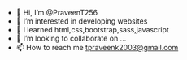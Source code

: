 - 👋 Hi, I’m @PraveenT256
- 👀 I’m interested in developing websites
- 🌱 I learned html,css,bootstrap,sass,javascript
- 💞️ I’m looking to collaborate on ...
- 📫 How to reach me tpraveenk2003@gmail.com 

<!---
PraveenT256/PraveenT256 is a ✨ special ✨ repository because its `README.md` (this file) appears on your GitHub profile.
You can click the Preview link to take a look at your changes.
--->
